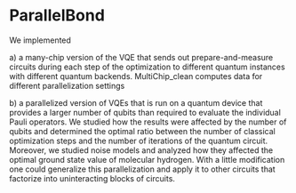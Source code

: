 # ParallelBond

We implemented 

a) a many-chip version of the VQE that sends out prepare-and-measure circuits during each step of the optimization to different quantum instances with different quantum backends. MultiChip_clean computes data for different parallelization settings 

b) a parallelized version of VQEs that is run on a quantum device that provides a larger number of qubits than required to evaluate the individual Pauli operators. We studied how the results were affected by the number of qubits and determined the optimal ratio between the number of classical optimization steps and the number of iterations of the quantum circuit. Moreover, we studied noise models and analyzed how they affected the optimal ground state value of molecular hydrogen. With a little modification one could generalize this parallelization and apply it to other circuits that factorize into uninteracting blocks of circuits.
